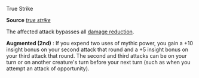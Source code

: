 True Strike

**Source** [_true strike_](/pathfinderRPG/prd/spells/trueStrike.html#_true-strike)

The affected attack bypasses all [damage reduction](/pathfinderRPG/prd/monsters/universalMonsterRules.html#_damage-reduction).

**Augmented (2nd)** : If you expend two uses of mythic power, you gain a +10 insight bonus on your second attack that round and a +5 insight bonus on your third attack that round. The second and third attacks can be on your turn or on another creature's turn before your next turn (such as when you attempt an attack of opportunity).

